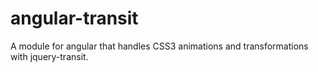 angular-transit
===============

A module for angular that handles CSS3 animations and transformations with jquery-transit.
